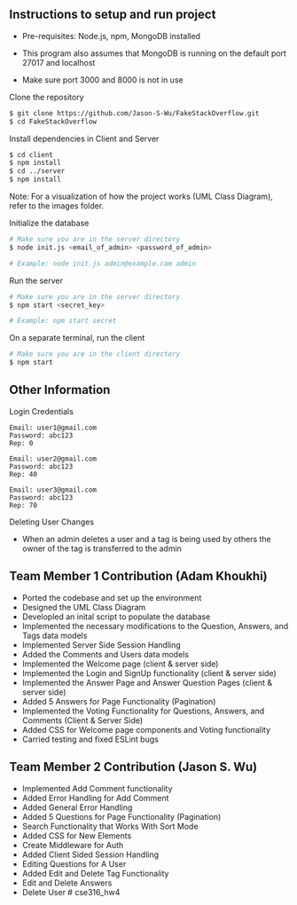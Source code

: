 ## Instructions to setup and run project

- Pre-requisites: Node.js, npm, MongoDB installed

- This program also assumes that MongoDB is running on the default port 27017 and localhost

- Make sure port 3000 and 8000 is not in use

Clone the repository

```bash
$ git clone https://github.com/Jason-S-Wu/FakeStackOverflow.git
$ cd FakeStackOverflow
```

Install dependencies in Client and Server

```bash
$ cd client
$ npm install
$ cd ../server
$ npm install
```
Note: For a visualization of how the project works (UML Class Diagram), refer to the images folder.

Initialize the database

```bash
# Make sure you are in the server directory
$ node init.js <email_of_admin> <password_of_admin>

# Example: node init.js admin@example.com admin
```

Run the server

```bash
# Make sure you are in the server directory
$ npm start <secret_key>

# Example: npm start secret
```

On a separate terminal, run the client

```bash
# Make sure you are in the client directory
$ npm start
```

## Other Information

Login Credentials

```
Email: user1@gmail.com
Password: abc123
Rep: 0

Email: user2@gmail.com
Password: abc123
Rep: 40

Email: user3@gmail.com
Password: abc123
Rep: 70
```

Deleting User Changes

- When an admin deletes a user and a tag is being used by others the owner of the tag is transferred to the admin

## Team Member 1 Contribution (Adam Khoukhi)

- Ported the codebase and set up the environment 
- Designed the UML Class Diagram
- Developled an inital script to populate the database
- Implemented the necessary modifications to the Question, Answers, and Tags data models
- Implemented Server Side Session Handling
- Added the Comments and Users data models
- Implemented the Welcome page (client & server side)
- Implemented the Login and SignUp functionality (client & server side)
- Implemented the Answer Page and Answer Question Pages (client & server side)
- Added 5 Answers for Page Functionality (Pagination)
- Implemented the Voting Functionality for Questions, Answers, and Comments (Client & Server Side)
- Added CSS for Welcome page components and Voting functionality
- Carried testing and fixed ESLint bugs

## Team Member 2 Contribution (Jason S. Wu)

- Implemented Add Comment functionality
- Added Error Handling for Add Comment
- Added General Error Handling
- Added 5 Questions for Page Functionality (Pagination)
- Search Functionality that Works With Sort Mode
- Added CSS for New Elements
- Create Middleware for Auth
- Added Client Sided Session Handling
- Editing Questions for A User
- Added Edit and Delete Tag Functionality
- Edit and Delete Answers
- Delete User
#   c s e 3 1 6 _ h w 4  
 